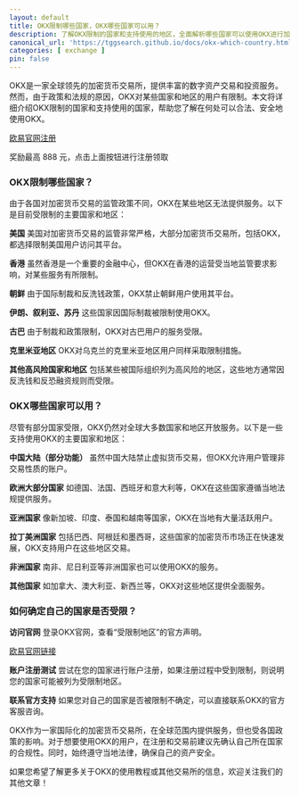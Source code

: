 ```yaml
---
layout: default
title: OKX限制哪些国家，OKX哪些国家可以用？
description: 了解OKX限制的国家和支持使用的地区，全面解析哪些国家可以使用OKX进行加密货币交易，以及限制原因和解决方法，为您提供最权威的指导。
canonical_url: 'https://tggsearch.github.io/docs/okx-which-country.html'
categories: [ exchange ]
pin: false
---
```

OKX是一家全球领先的加密货币交易所，提供丰富的数字资产交易和投资服务。然而，由于政策和法规的原因，OKX对某些国家和地区的用户有限制。本文将详细介绍OKX限制的国家和支持使用的国家，帮助您了解在何处可以合法、安全地使用OKX。

<div class='register-button'>
    <a href='./302.html?target=https://www.lqcymfyogt.com/join/90884854' class='content-btn' target='_blank'> 欧易官网注册 </a>
</div>
<p class="red-text-word">奖励最高 888 元，点击上面按钮进行注册领取</p>

### OKX限制哪些国家？
由于各国对加密货币交易的监管政策不同，OKX在某些地区无法提供服务。以下是目前受限制的主要国家和地区：

**美国**
美国对加密货币交易的监管非常严格，大部分加密货币交易所，包括OKX，都选择限制美国用户访问其平台。

**香港**
虽然香港是一个重要的金融中心，但OKX在香港的运营受当地监管要求影响，对某些服务有所限制。

**朝鲜**
由于国际制裁和反洗钱政策，OKX禁止朝鲜用户使用其平台。

**伊朗、叙利亚、苏丹**
这些国家因国际制裁被限制使用OKX。

**古巴**
由于制裁和政策限制，OKX对古巴用户的服务受限。

**克里米亚地区**
OKX对乌克兰的克里米亚地区用户同样采取限制措施。

**其他高风险国家和地区**
包括某些被国际组织列为高风险的地区，这些地方通常因反洗钱和反恐融资规则而受限。

### OKX哪些国家可以用？
尽管有部分国家受限，OKX仍然对全球大多数国家和地区开放服务。以下是一些支持使用OKX的主要国家和地区：

**中国大陆（部分功能）**
虽然中国大陆禁止虚拟货币交易，但OKX允许用户管理非交易性质的账户。

**欧洲大部分国家**
如德国、法国、西班牙和意大利等，OKX在这些国家遵循当地法规提供服务。

**亚洲国家**
像新加坡、印度、泰国和越南等国家，OKX在当地有大量活跃用户。

**拉丁美洲国家**
包括巴西、阿根廷和墨西哥，这些国家的加密货币市场正在快速发展，OKX支持用户在这些地区交易。

**非洲国家**
南非、尼日利亚等非洲国家也可以使用OKX的服务。

**其他国家**
如加拿大、澳大利亚、新西兰等，OKX对这些地区提供全面服务。

### 如何确定自己的国家是否受限？

**访问官网**
登录OKX官网，查看“受限制地区”的官方声明。

<div class='register-button'>
    <a href='./302.html?target=https://www.lqcymfyogt.com/join/90884854' class='content-btn' target='_blank'> 欧易官网链接 </a>
</div>

**账户注册测试**
尝试在您的国家进行账户注册，如果注册过程中受到限制，则说明您的国家可能被列为受限制地区。

**联系官方支持**
如果您对自己的国家是否被限制不确定，可以直接联系OKX的官方客服咨询。

OKX作为一家国际化的加密货币交易所，在全球范围内提供服务，但也受各国政策的影响。对于想要使用OKX的用户，在注册和交易前建议先确认自己所在国家的合规性。同时，始终遵守当地法律，确保自己的资产安全。

如果您希望了解更多关于OKX的使用教程或其他交易所的信息，欢迎关注我们的其他文章！

